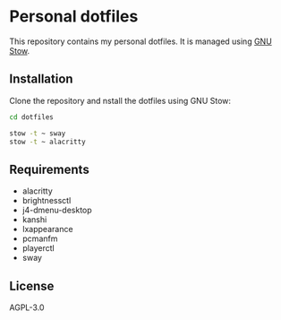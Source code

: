 # Personal dotfiles

This repository contains my personal dotfiles. It is managed using
[GNU Stow](https://www.gnu.org/software/stow/).

## Installation

Clone the repository and nstall the dotfiles using GNU Stow:

```bash
cd dotfiles

stow -t ~ sway
stow -t ~ alacritty
```

## Requirements

- alacritty
- brightnessctl
- j4-dmenu-desktop
- kanshi
- lxappearance
- pcmanfm
- playerctl
- sway

## License

AGPL-3.0
